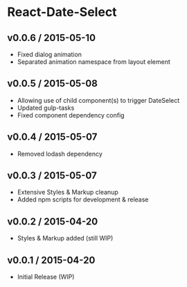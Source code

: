 # React-Date-Select

## v0.0.6 / 2015-05-10

* Fixed dialog animation
* Separated animation namespace from layout element

## v0.0.5 / 2015-05-08

* Allowing use of child component(s) to trigger DateSelect
* Updated gulp-tasks
* Fixed component dependency config

## v0.0.4 / 2015-05-07

* Removed lodash dependency

## v0.0.3 / 2015-05-07

* Extensive Styles & Markup cleanup
* Added npm scripts for development & release

## v0.0.2 / 2015-04-20

* Styles & Markup added (still WIP)

## v0.0.1 / 2015-04-20

* Initial Release (WIP)
